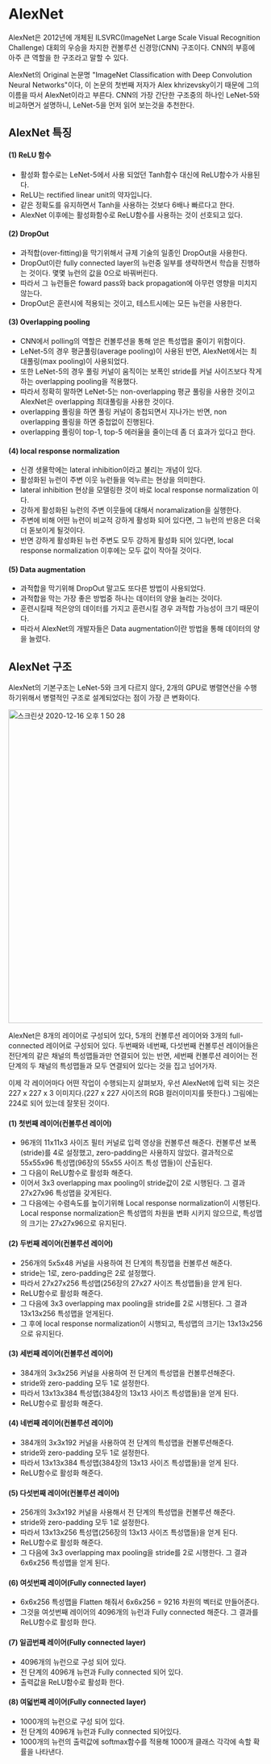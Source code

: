 # AlexNet

AlexNet은 2012년에 개체된 ILSVRC(ImageNet Large Scale Visual Recognition Challenge) 대회의 우승을 차지한 컨볼루션 신경망(CNN) 구조이다. CNN의 부흥에 아주 큰 역할을 한 구조라고 말할 수 있다.

AlexNet의 Original 논문명 "ImageNet Classification with Deep Convolution Neural Networks"이다, 이 논문의 첫번째 저자가 Alex khrizevsky이기 때문에 그의 이름을 따서 AlexNet이라고 부른다. CNN의 가장 간단한 구조중의 하나인 LeNet-5와 비교하면거 설명하니, LeNet-5을 먼저 읽어 보는것을 추천한다.

## AlexNet 특징

#### (1) ReLU 함수

- 활성화 함수로는 LeNet-5에서 사용 되었던 Tanh함수 대신에 ReLU함수가 사용된다.
- ReLU는 rectified linear unit의 약자입니다.
- 같은 정확도를 유지하면서 Tanh을 사용하는 것보다 6배나 빠르다고 한다.
- AlexNet 이후에는 활성화함수로 ReLU함수를 사용하는 것이 선호되고 있다.

#### (2) DropOut

- 과적합(over-fitting)을 막기위해서 규제 기술의 일종인 DropOut을 사용한다.
- DropOut이란 fully connected layer의 뉴런중 일부를 생략하면서 학습을 진행하는 것이다. 몇몇 뉴런의 값을 0으로 바꿔버린다.
- 따라서 그 뉴런들은 foward pass와 back propagation에 아무런 영향을 미치지 않는다.
- DropOut은 훈련시에 적용되는 것이고, 테스트시에는 모든 뉴런을 사용한다.

#### (3) Overlapping pooling

- CNN에서 polling의 역할은 컨볼루션을 통해 얻은 특성맵을 줄이기 위함이다.
- LeNet-5의 경우 평균풀링(average pooling)이 사용된 반면, AlexNet에서는 최대풀링(max pooling)이 사용되었다.
- 또한 LeNet-5의 경우 풀링 커널이 움직이는 보폭인 stride를 커널 사이즈보다 작게 하는 overlapping pooling을 적용했다.
- 따라서 정확히 말하면 LeNet-5는 non-overlapping 평균 풀링을 사용한 것이고 AlexNet은 overlapping 최대풀링을 사용한 것이다.
- overlapping 풀링을 하면 풀링 커널이 중첩되면서  지나가는 반면, non overlapping 풀링을 하면 중첩없이 진행된다.
- overlapping 풀링이 top-1, top-5 에러율을 줄이는데 좀 더 효과가 있다고 한다.

#### (4) local response normalization

- 신경 생물학에는 lateral inhibition이라고 불리는 개념이 있다.
- 활성화된 뉴런이 주변 이웃 뉴런들을 억누르는 현상을 의미한다. 
- lateral inhibition 현상을 모델링한 것이 바로 local response normalization 이다.
- 강하게 활성화된 뉴런의 주변 이웃들에 대해서 noramalization을 실행한다.
- 주변에 비해 어떤 뉴런이 비교적 강하게 활성화 되어 있다면, 그 뉴런의 반응은 더욱 더 돋보이게 될것이다.
- 반면 강하게 활성화된 뉴런 주변도 모두 강하게 활성화 되어 있다면, local response normalization 이후에는 모두 값이 작아질 것이다.

#### (5) Data augmentation

- 과적합을 막기위해 DropOut 말고도 또다른 방법이 사용되었다.
- 과적합을 막는 가장 좋은 방법중 하나는 데이터의 양을 늘리는 것이다.
- 훈련시킬때 적은양의 데이터를 가지고 훈련시킬 경우 과적합 가능성이 크기 때문이다.
- 따라서 AlexNet의 개발자들은 Data augmentation이란 방법을 통해 데이터의 양을 늘렸다.

## AlexNet 구조

AlexNet의 기본구조는 LeNet-5와 크게 다르지 않다, 2개의 GPU로 병렬연산을 수행하기위해서 병렬적인 구조로 설계되었다는 점이 가장 큰 변화이다. 

<img width="622" alt="스크린샷 2020-12-16 오후 1 50 28" src="https://user-images.githubusercontent.com/71860142/102306604-f5261700-3fa5-11eb-9cf4-08b9930b31bf.png"> 

AlexNet은 8개의 레이어로 구성되어 있다, 5개의 컨볼루션 레이어와 3개의 full-connected 레이어로 구성되어 있다. 두번째와 네번째, 다섯번째 컨볼루션 레이어들은 전단계의 같은 채널의 특성맵들과만 연결되어 있는 반면, 세번째 컨볼루션 레이어는 전 단계의 두 채널의 특성맵들과 모두 연결되어 있다는 것을 집고 넘어가자.

이제 각 레이어마다 어떤 작업이 수행되는지 살펴보자, 우선 AlexNet에 입력 되는 것은 227 x 227 x 3 이미지다.(227 x 227 사이즈의 RGB 컬러이미지를 뜻한다.) 그림에는 224로 되어 있는데 잘못된 것이다.

#### (1) 첫번째 레이어(컨볼루션 레이어) 

- 96개의 11x11x3 사이즈 필터 커널로 입력 영상을 컨볼루션 해준다. 컨볼루션 보폭(stride)를 4로 설정했고, zero-padding은 사용하지 않았다. 결과적으로 55x55x96 특성맵(96장의 55x55 사이즈 특성 맵들)이 산출된다. 
- 그 다음이 ReLU함수로 활성화 해준다. 
- 이어서 3x3 overlapping max pooling이 stride값이 2로 시행된다. 그 결과 27x27x96 특성맵을 갖게된다. 
- 그 다음에는 수렴속도를 높이기위해 Local response normalization이 시행된다. Local response normalization은 특성맵의  차원을 변화 시키지 않으므로, 특성맵의 크기는 27x27x96으로 유지된다.

#### (2) 두번째 레이어(컨볼루션 레이어)

- 256개의 5x5x48 커널을 사용하여 전 단계의 특징맵을 컨볼루션 해준다.
- stride는 1로, zero-padding은 2로 설정했다. 
- 따라서 27x27x256 특성맵(256장의 27x27 사이즈 특성맵들)을 앋게 된다.
- ReLU함수로 활성화 해준다.
- 그 다음에 3x3 overlapping max pooling을 stride를 2로 시행된다. 그 결과 13x13x256 특성맵을 얻게된다.
- 그 후에 local response normalization이 시행되고, 특성맵의 크기는 13x13x256으로  유지된다.

#### (3) 세번째 레이어(컨볼루션 레이어)

- 384개의 3x3x256 커널을 사용하여 전 단계의 특성맵을 컨볼루션해준다.
- stride와 zero-padding 모두 1로 설정한다. 
- 따라서 13x13x384 특성맵(384장의 13x13 사이즈 특성맵들)을 얻게 된다.
- ReLU함수로 활성화 해준다.

#### (4) 네번째 레이어(컨볼루션 레이어)

- 384개의 3x3x192 커널을 사용하여 전 단계의 특성맵을 컨볼루션해준다.
- stride와 zero-padding 모두 1로 설정한다. 
- 따라서 13x13x384 특성맵(384장의 13x13 사이즈 특성맵들)을 얻게 된다.
- ReLU함수로 활성화 해준다.

#### (5) 다섯번째 레이어(컨볼루션 레이어)

- 256개의 3x3x192 커널을 사용해서 전 단계의 특성맵을 컨볼루션 해준다.
- stride와 zero-padding 모두 1로 설정한다. 
- 따라서 13x13x256 특성맵(256장의 13x13 사이즈 특성맵들)을 얻게 된다.
- ReLU함수로 활성화 해준다.
- 그 다음에 3x3 overlapping max pooling을 stride를 2로 시행한다. 그 결과 6x6x256 특성맵을 얻게 된다.

#### (6) 여섯번째 레이어(Fully connected layer)

- 6x6x256 특성맵을 Flatten 해줘서 6x6x256 = 9216 차원의 벡터로 만들어준다.
- 그것을 여섯번째 레이어의 4096개의 뉴런과 Fully connected 해준다. 그 결과를 ReLU함수로 활성화 한다.

#### (7) 일곱번째 레이어(Fully connected layer)

- 4096개의 뉴런으로 구성 되어 있다.
- 전 단계의 4096개 뉴런과 Fully connected 되어 있다.
- 출력값을 ReLU함수로 활성화 한다.

#### (8) 여덟번째 레이어(Fully connected layer)

- 1000개의 뉴런으로 구성 되어 있다.
- 전 단계의 4096개 뉴런과 Fully connected 되어있다.
- 1000개의 뉴런의 출력값에 softmax함수를 적용해 1000개 클래스 각각에 속할 확률을 나타낸다.